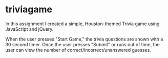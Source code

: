 # triviagame

In this assignment I created a simple, Houston-themed Trivia game using JavaScript and jQuery. 

When the user presses "Start Game," the trivia questions are shown with a 30 second timer. Once the user presses "Submit" or runs out of time, the user can view the number of correct/incorrect/unanswered guesses. 

